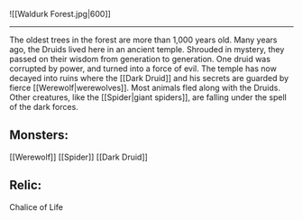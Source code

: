 ![[Waldurk Forest.jpg|600]]

---
The oldest trees in the forest are more than 1,000 years old. Many years ago, the Druids lived here in an ancient temple. Shrouded in mystery, they passed on their wisdom from generation to generation. One druid was corrupted by power, and turned into a force of evil. The temple has now decayed into ruins where the [[Dark Druid]] and his secrets are guarded by fierce [[Werewolf|werewolves]]. Most animals fled along with the Druids. Other creatures, like the [[Spider|giant spiders]], are falling under the spell of the dark forces.

## Monsters:
[[Werewolf]]
[[Spider]]
[[Dark Druid]]

## Relic:
Chalice of Life